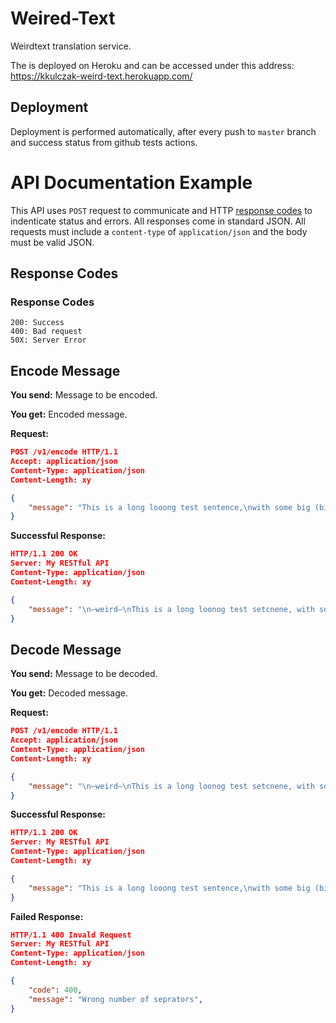 # Weired-Text
Weirdtext translation service.

The is deployed on Heroku and can be accessed under this address: https://kkulczak-weird-text.herokuapp.com/

## Deployment
Deployment is performed automatically, after every push to `master` branch and success status from github tests actions.

# API Documentation Example
This API uses `POST` request to communicate and HTTP [response codes](https://en.wikipedia.org/wiki/List_of_HTTP_status_codes) to indenticate status and errors. All responses come in standard JSON. All requests must include a `content-type` of `application/json` and the body must be valid JSON.

## Response Codes 
### Response Codes
```
200: Success
400: Bad request
50X: Server Error
```
## Encode Message
**You send:**  Message to be encoded.

**You get:** Encoded message.

**Request:**
```json
POST /v1/encode HTTP/1.1
Accept: application/json
Content-Type: application/json
Content-Length: xy

{
    "message": "This is a long looong test sentence,\nwith some big (biiiiig) words!",
}
```
**Successful Response:**
```json
HTTP/1.1 200 OK
Server: My RESTful API
Content-Type: application/json
Content-Length: xy

{
    "message": "\n—weird—\nThis is a long loonog test setcnene, with some big (biiiiig) wrods!\n—weird—\nsmoe wodrs tset lnog lonoog Tihs biiiiig seecntne wtih",
}
```
## Decode Message
**You send:**  Message to be decoded. 

**You get:** Decoded message.

**Request:**
```json
POST /v1/encode HTTP/1.1
Accept: application/json
Content-Type: application/json
Content-Length: xy

{
    "message": "\n—weird—\nThis is a long loonog test setcnene, with some big (biiiiig) wrods!\n—weird—\nsmoe wodrs tset lnog lonoog Tihs biiiiig seecntne wtih",
}
```
**Successful Response:**
```json
HTTP/1.1 200 OK
Server: My RESTful API
Content-Type: application/json
Content-Length: xy

{
    "message": "This is a long looong test sentence,\nwith some big (biiiiig) words!",
}
```

**Failed Response:**
```json
HTTP/1.1 400 Invald Request
Server: My RESTful API
Content-Type: application/json
Content-Length: xy

{
    "code": 400,
    "message": "Wrong number of seprators",
}